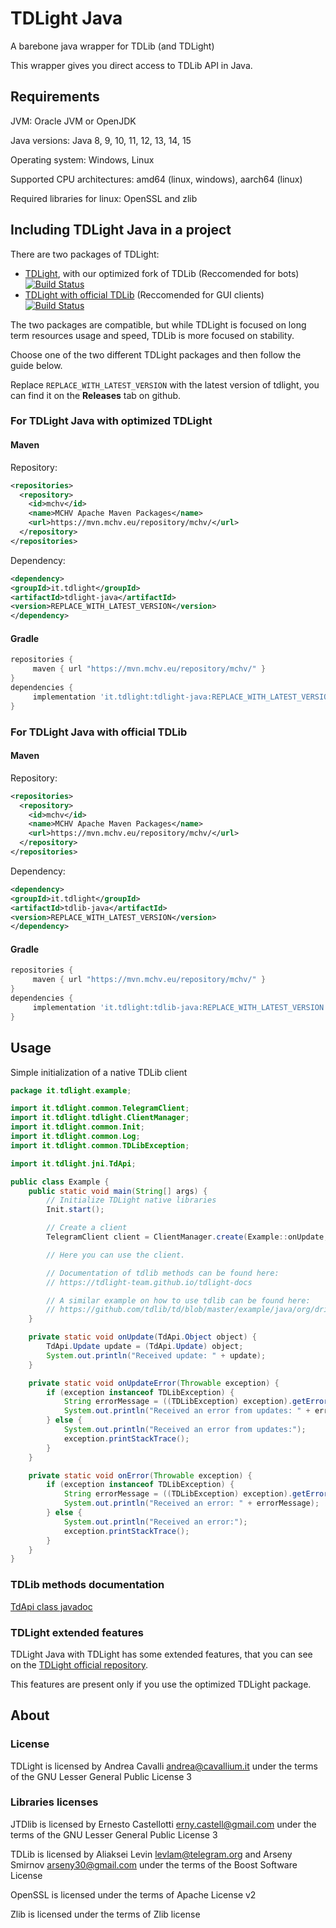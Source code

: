 TDLight Java
====================

A barebone java wrapper for TDLib (and TDLight)

This wrapper gives you direct access to TDLib API in Java.

## Requirements
JVM: Oracle JVM or OpenJDK

Java versions: Java 8, 9, 10, 11, 12, 13, 14, 15

Operating system: Windows, Linux

Supported CPU architectures: amd64 (linux, windows), aarch64 (linux)

Required libraries for linux: OpenSSL and zlib

## Including TDLight Java in a project

There are two packages of TDLight:
  - [TDLight](#For-TDLight-Java-with-optimized-TDLight), with our optimized fork of TDLib (Reccomended for bots) [![Build Status](https://travis-ci.org/tdlight-team/tdlight-java.svg?branch=dev)](https://travis-ci.org/tdlight-team/tdlight-java)
  - [TDLight with official TDLib](#For-TDLight-Java-with-official-TDLib) (Reccomended for GUI clients) [![Build Status](https://travis-ci.org/tdlight-team/tdlight-java.svg?branch=td-dev)](https://travis-ci.org/tdlight-team/tdlight-java)

The two packages are compatible, but while TDLight is focused on long term resources usage and speed, TDLib is more focused on stability.

Choose one of the two different TDLight packages and then follow the guide below.

Replace `REPLACE_WITH_LATEST_VERSION` with the latest version of tdlight, you can find it on the **Releases** tab on github.
### For TDLight Java with optimized TDLight
#### Maven
Repository:
```xml
<repositories>
  <repository>
    <id>mchv</id>
    <name>MCHV Apache Maven Packages</name>
    <url>https://mvn.mchv.eu/repository/mchv/</url>
  </repository>
</repositories>
```
Dependency:
```xml
<dependency>
<groupId>it.tdlight</groupId>
<artifactId>tdlight-java</artifactId>
<version>REPLACE_WITH_LATEST_VERSION</version>
</dependency>
```
#### Gradle
```groovy
repositories {
     maven { url "https://mvn.mchv.eu/repository/mchv/" }
}
dependencies {
     implementation 'it.tdlight:tdlight-java:REPLACE_WITH_LATEST_VERSION'
}
```
### For TDLight Java with official TDLib
#### Maven
Repository:
```xml
<repositories>
  <repository>
    <id>mchv</id>
    <name>MCHV Apache Maven Packages</name>
    <url>https://mvn.mchv.eu/repository/mchv/</url>
  </repository>
</repositories>
```
Dependency:
```xml
<dependency>
<groupId>it.tdlight</groupId>
<artifactId>tdlib-java</artifactId>
<version>REPLACE_WITH_LATEST_VERSION</version>
</dependency>
```
#### Gradle
```groovy
repositories {
     maven { url "https://mvn.mchv.eu/repository/mchv/" }
}
dependencies {
     implementation 'it.tdlight:tdlib-java:REPLACE_WITH_LATEST_VERSION'
}
```

## Usage
Simple initialization of a native TDLib client
```java
package it.tdlight.example;

import it.tdlight.common.TelegramClient;
import it.tdlight.tdlight.ClientManager;
import it.tdlight.common.Init;
import it.tdlight.common.Log;
import it.tdlight.common.TDLibException;

import it.tdlight.jni.TdApi;

public class Example {
    public static void main(String[] args) {
        // Initialize TDLight native libraries
        Init.start();

        // Create a client
        TelegramClient client = ClientManager.create(Example::onUpdate, Example::onUpdateError, Example::onError);

        // Here you can use the client.

        // Documentation of tdlib methods can be found here:
        // https://tdlight-team.github.io/tdlight-docs

        // A similar example on how to use tdlib can be found here:
        // https://github.com/tdlib/td/blob/master/example/java/org/drinkless/tdlib/example/Example.java
    }

    private static void onUpdate(TdApi.Object object) {
        TdApi.Update update = (TdApi.Update) object;
        System.out.println("Received update: " + update);
    }

    private static void onUpdateError(Throwable exception) {
        if (exception instanceof TDLibException) {
        	String errorMessage = ((TDLibException) exception).getErrorMessage();
            System.out.println("Received an error from updates: " + errorMessage);
        } else {
            System.out.println("Received an error from updates:");
            exception.printStackTrace();
        }
    }

    private static void onError(Throwable exception) {
        if (exception instanceof TDLibException) {
        	String errorMessage = ((TDLibException) exception).getErrorMessage();
            System.out.println("Received an error: " + errorMessage);
        } else {
            System.out.println("Received an error:");
            exception.printStackTrace();
        }
    }
}
```

### TDLib methods documentation
[TdApi class javadoc](https://tdlight-team.github.io/tdlight-docs)

### TDLight extended features
TDLight Java with TDLight has some extended features, that you can see on the [TDLight official repository](https://github.com/tdlight-team/tdlight).

This features are present only if you use the optimized TDLight package.

## About
### License
TDLight is licensed by Andrea Cavalli <andrea@cavallium.it> under the terms of the GNU Lesser General Public License 3

### Libraries licenses

JTDlib is licensed by Ernesto Castellotti <erny.castell@gmail.com> under the terms of the GNU Lesser General Public License 3

TDLib is licensed by Aliaksei Levin <levlam@telegram.org> and Arseny Smirnov <arseny30@gmail.com> under the terms of the Boost Software License				

OpenSSL is licensed under the terms of Apache License v2

Zlib is licensed under the terms of Zlib license

